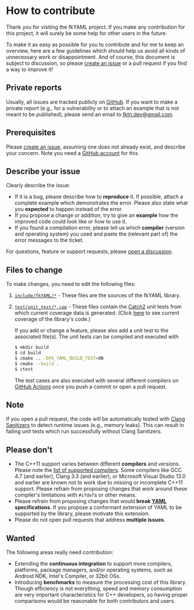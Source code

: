 # How to contribute

Thank you for visiting the fkYAML project. If you make any contribution for this project, it will surely be some help for other users in the future.  

To make it as easy as possible for you to contribute and for me to keep an overview, here are a few guidelines which should help us avoid all kinds of unnecessary work or disappointment. And of course, this document is subject to discussion, so please [create an issue](https://github.com/fktn-k/fkYAML/issues/new/choose) or a pull request if you find a way to improve it!

## Private reports

Usually, all issues are tracked publicly on [GitHub](https://github.com/fktn-k/fkYAML/issues). If you want to make a private report (e.g., for a vulnerability or to attach an example that is not meant to be published), please send an email to <fktn.dev@gmail.com>.

## Prerequisites

Please [create an issue](https://github.com/fktn-k/fkYAML/issues/new/choose), assuming one does not already exist, and describe your concern. Note you need a [GitHub account](https://github.com/signup/free) for this.

## Describe your issue

Clearly describe the issue:

- If it is a bug, please describe how to **reproduce** it. If possible, attach a complete example which demonstrates the error. Please also state what you **expected** to happen instead of the error.
- If you propose a change or addition, try to give an **example** how the improved code could look like or how to use it.
- If you found a compilation error, please tell us which **compiler** (version and operating system) you used and paste the (relevant part of) the error messages to the ticket.

For questions, feature or support requests, please [open a discussion](https://github.com/fktn-k/fkYAML/discussions/new).

## Files to change

To make changes, you need to edit the following files:

1. [`include/fkYAML/*`](https://github.com/fktn-k/fkYAML/tree/develop/include/fkYAML) - These files are the sources of the fkYAML library.

2. [`test/unit_test/*.cpp`](https://github.com/fktn-k/fkYAML/tree/develop/test/unit_test) - These files contain the [Catch2](https://github.com/catchorg/Catch2) unit tests from which current coverage data is generated. (Click [here](https://coveralls.io/github/fktn-k/fkYAML) to see current coverage of the library's code.)

   If you add or change a feature, please also add a unit test to the associated file(s). The unit tests can be compiled and executed with

   ```sh
   $ mkdir build
   $ cd build
   $ cmake .. -DFK_YAML_BUILD_TEST=ON
   $ cmake --build .
   $ ctest
   ```

   The test cases are also executed with several different compilers on [GitHub Actions](https://github.com/fktn-k/fkYAML/actions) once you push a commit or open a pull request.

## Note

If you open a pull request, the code will be automatically tested with [Clang Sanitizers](https://clang.llvm.org/docs/index.html) to detect runtime issues (e.g., memory leaks). This can result in failing unit tests which run successfully without Clang Sanitizers.

## Please don't

- The C++11 support varies between different **compilers** and versions. Please note the [list of supported compilers](https://github.com/fktn-k/fkYAML/blob/develop/README.md#supported-compilers). Some compilers like GCC 4.7 (and earlier), Clang 3.3 (and earlier), or Microsoft Visual Studio 13.0 and earlier are known not to work due to missing or incomplete C++11 support. Please refrain from proposing changes that work around these compiler's limitations with `#ifdef`s or other means.
- Please refrain from proposing changes that would **break [YAML](https://yaml.org/) specifications**. If you propose a conformant extension of YAML to be supported by the library, please motivate this extension.
- Please do not open pull requests that address **multiple issues**.

## Wanted

The following areas really need contribution:

- Extending the **continuous integration** to support more compilers, platforms, package managers, and/or operating systems, such as Android NDK, Intel's Compiler, or 32bit OSs.
- Introducing **benchmarks** to measure the processing cost of this library. Though efficiency is not everything, speed and memory consumption are very important characteristics for C++ developers, so having proper comparisons would be reasonable for both contributors and users.

